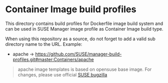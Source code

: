 # Container Image build profiles

This directory contains build profiles for Dockerfile image build system and can be used in SUSE Manager image profile as Container Image build type.

When using this repository as a source, do not forget to add a valid sub directory name to the URL. Example:

* apache -> https://github.com/SUSE/manager-build-profiles.git#master:Containers/apache

> apache image templates is based on opensuse base image. For changes, please use official [SUSE bugzilla](https://bugzilla.suse.com)
